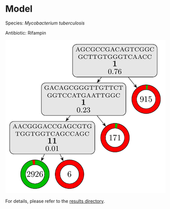 
# Model

Species: *Mycobacterium tuberculosis*

Antibiotic: Rifampin

<a href="./model.pdf"><img src="./model.png" /></a>

For details, please refer to the [results directory](../../../../../results/cart_b/mycobacterium%20tuberculosis/rifampin/repeat_4/).

